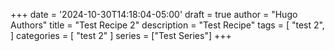 +++
date = '2024-10-30T14:18:04-05:00'
draft = true
author = "Hugo Authors"
title = "Test Recipe 2"
description = "Test Recipe"
tags = [
    "test 2",
]
categories = [
    "test 2"
]
series = ["Test Series"]
+++
